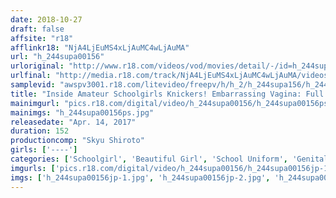 ```yaml
---
date: 2018-10-27
draft: false
affsite: "r18"
afflinkr18: "NjA4LjEuMS4xLjAuMC4wLjAuMA"
url: "h_244supa00156"
urloriginal: "http://www.r18.com/videos/vod/movies/detail/-/id=h_244supa00156"
urlfinal: "http://media.r18.com/track/NjA4LjEuMS4xLjAuMC4wLjAuMA/videos/vod/movies/detail/-/id=h_244supa00156"
samplevid: "awspv3001.r18.com/litevideo/freepv/h/h_2/h_244supa156/h_244supa156_dmb_w.mp4"
title: "Inside Amateur Schoolgirls Knickers! Embarrassing Vagina: Full View."
mainimgurl: "pics.r18.com/digital/video/h_244supa00156/h_244supa00156ps.jpg"
mainimgs: "h_244supa00156ps.jpg"
releasedate: "Apr. 14, 2017"
duration: 152
productioncomp: "Skyu Shiroto"
girls: ['----']
categories: ['Schoolgirl', 'Beautiful Girl', 'School Uniform', 'Genital Close-Up', 'Masturbation', 'Hi-Def']
imgurls: ['pics.r18.com/digital/video/h_244supa00156/h_244supa00156jp-1.jpg', 'pics.r18.com/digital/video/h_244supa00156/h_244supa00156jp-2.jpg', 'pics.r18.com/digital/video/h_244supa00156/h_244supa00156jp-3.jpg', 'pics.r18.com/digital/video/h_244supa00156/h_244supa00156jp-4.jpg', 'pics.r18.com/digital/video/h_244supa00156/h_244supa00156jp-5.jpg', 'pics.r18.com/digital/video/h_244supa00156/h_244supa00156jp-6.jpg', 'pics.r18.com/digital/video/h_244supa00156/h_244supa00156jp-7.jpg', 'pics.r18.com/digital/video/h_244supa00156/h_244supa00156jp-8.jpg', 'pics.r18.com/digital/video/h_244supa00156/h_244supa00156jp-9.jpg', 'pics.r18.com/digital/video/h_244supa00156/h_244supa00156jp-10.jpg', 'pics.r18.com/digital/video/h_244supa00156/h_244supa00156jp-11.jpg', 'pics.r18.com/digital/video/h_244supa00156/h_244supa00156jp-12.jpg', 'pics.r18.com/digital/video/h_244supa00156/h_244supa00156jp-13.jpg', 'pics.r18.com/digital/video/h_244supa00156/h_244supa00156jp-14.jpg', 'pics.r18.com/digital/video/h_244supa00156/h_244supa00156jp-15.jpg', 'pics.r18.com/digital/video/h_244supa00156/h_244supa00156jp-16.jpg', 'pics.r18.com/digital/video/h_244supa00156/h_244supa00156jp-17.jpg', 'pics.r18.com/digital/video/h_244supa00156/h_244supa00156jp-18.jpg', 'pics.r18.com/digital/video/h_244supa00156/h_244supa00156jp-19.jpg', 'pics.r18.com/digital/video/h_244supa00156/h_244supa00156jp-20.jpg']
imgs: ['h_244supa00156jp-1.jpg', 'h_244supa00156jp-2.jpg', 'h_244supa00156jp-3.jpg', 'h_244supa00156jp-4.jpg', 'h_244supa00156jp-5.jpg', 'h_244supa00156jp-6.jpg', 'h_244supa00156jp-7.jpg', 'h_244supa00156jp-8.jpg', 'h_244supa00156jp-9.jpg', 'h_244supa00156jp-10.jpg', 'h_244supa00156jp-11.jpg', 'h_244supa00156jp-12.jpg', 'h_244supa00156jp-13.jpg', 'h_244supa00156jp-14.jpg', 'h_244supa00156jp-15.jpg', 'h_244supa00156jp-16.jpg', 'h_244supa00156jp-17.jpg', 'h_244supa00156jp-18.jpg', 'h_244supa00156jp-19.jpg', 'h_244supa00156jp-20.jpg']
---
```

